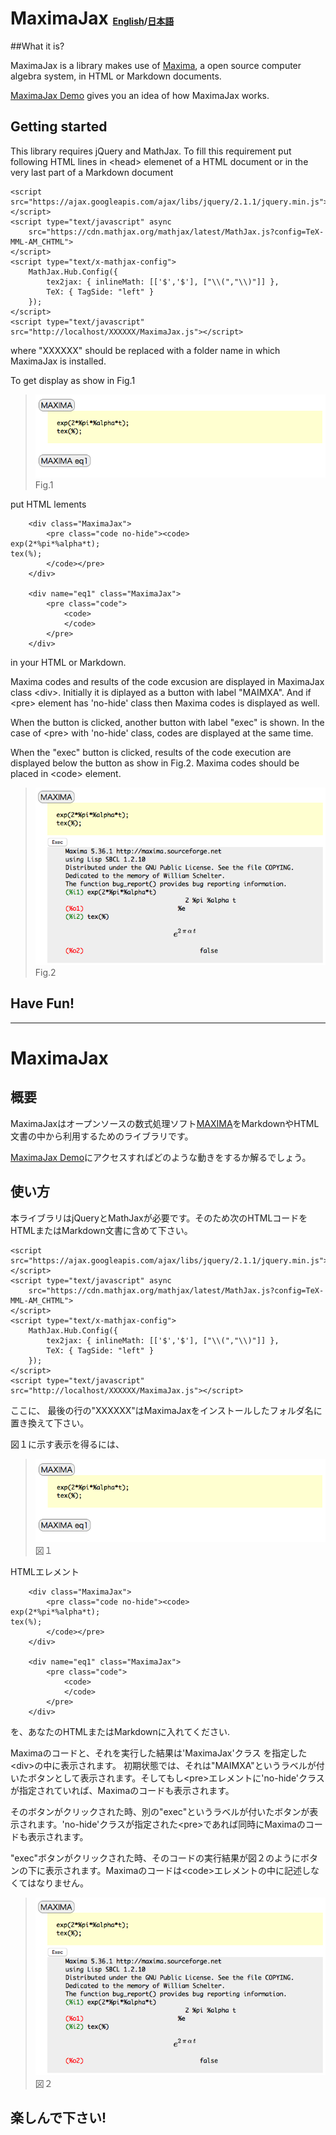 # MaximaJax  <span style="font-size: 0.5em">[English](#english)/[日本語](#japanese)</span>

##<a name="english"></a>What it is?

MaximaJax is a library makes use of [Maxima](http://maxima.sourceforge.net/), a open source computer algebra system, in HTML or Markdown documents.

[MaximaJax Demo](http://wacooky.com/demo/maximajax-demo.html) gives you an idea of how MaximaJax works.

## Getting started
This library requires jQuery and MathJax. To fill this requirement put following HTML lines in &lt;head&gt; elemenet of a HTML document or in the very last part of a Markdown document

	<script src="https://ajax.googleapis.com/ajax/libs/jquery/2.1.1/jquery.min.js"></script>
	<script type="text/javascript" async
 		src="https://cdn.mathjax.org/mathjax/latest/MathJax.js?config=TeX-MML-AM_CHTML">
	</script>
	<script type="text/x-mathjax-config">
		MathJax.Hub.Config({
			tex2jax: { inlineMath: [['$','$'], ["\\(","\\)"]] },
			TeX: { TagSide: "left" }
		});
	</script>
	<script type="text/javascript" src="http://localhost/XXXXXX/MaximaJax.js"></script>


where "XXXXXX" should be replaced with a folder name in which MaximaJax is installed.  

To get display as show in Fig.1

>![Screen shot 1](images/screenshot-1.png?raw=true)
 Fig.1


put HTML lements

		<div class="MaximaJax">
			<pre class="code no-hide"><code>
	exp(2*%pi*%alpha*t);
	tex(%);
			</code></pre>
		</div>

		<div name="eq1" class="MaximaJax">
			<pre class="code">
				<code>
				</code>
			</pre>
		</div>
		
in your HTML or Markdown.

Maxima codes and results of the code excusion are displayed in MaximaJax class &lt;div&gt;. 
Initially it is diplayed as a button with label "MAIMXA". And if &lt;pre&gt; element has 'no-hide' class then Maxima codes is displayed as well.

When the button is clicked, another button with label "exec" is shown. In the case of &lt;pre&gt; with 'no-hide' class, codes are displayed at the same time.

When the "exec" button is clicked, results of the code execution are displayed below the button as show in Fig.2. Maxima codes should be placed in &lt;code&gt; element. 


>![Screen shot 2](images/screenshot-2.png?raw=true)
Fig.2

## Have Fun!

---
 
<a name="japanese"></a>
# MaximaJax

## 概要
MaximaJaxはオープンソースの数式処理ソフト[MAXIMA](http://maxima.sourceforge.net/)をMarkdownやHTML文書の中から利用するためのライブラリです。

[MaximaJax Demo](http://wacooky.com/demo/maximajax-demo.html)にアクセスすればどのような動きをするか解るでしょう。

## 使い方
本ライブラリはjQueryとMathJaxが必要です。そのため次のHTMLコードをHTMLまたはMarkdown文書に含めて下さい。

	<script src="https://ajax.googleapis.com/ajax/libs/jquery/2.1.1/jquery.min.js"></script>
	<script type="text/javascript" async
 		src="https://cdn.mathjax.org/mathjax/latest/MathJax.js?config=TeX-MML-AM_CHTML">
	</script>
	<script type="text/x-mathjax-config">
		MathJax.Hub.Config({
			tex2jax: { inlineMath: [['$','$'], ["\\(","\\)"]] },
			TeX: { TagSide: "left" }
		});
	</script>
	<script type="text/javascript" src="http://localhost/XXXXXX/MaximaJax.js"></script>

ここに、 最後の行の"XXXXXX"はMaximaJaxをインストールしたフォルダ名に置き換えて下さい。 

図１に示す表示を得るには、

>![Screen shot 1](images/screenshot-1.png?raw=true)
 図１


HTMLエレメント 

		<div class="MaximaJax">
			<pre class="code no-hide"><code>
	exp(2*%pi*%alpha*t);
	tex(%);
			</code></pre>
		</div>

		<div name="eq1" class="MaximaJax">
			<pre class="code">
				<code>
				</code>
			</pre>
		</div>
		
を、あなたのHTMLまたはMarkdownに入れてください.

Maximaのコードと、それを実行した結果は'MaximaJax'クラス を指定した&lt;div&gt;の中に表示されます。
初期状態では、それは"MAIMXA"というラベルが付いたボタンとして表示されます。そしてもし&lt;pre&gt;エレメントに'no-hide'クラスが指定されていれば、Maximaのコードも表示されます。

そのボタンがクリックされた時、別の"exec"というラベルが付いたボタンが表示されます。'no-hide'クラスが指定された&lt;pre&gt;であれば同時にMaximaのコードも表示されます。

"exec"ボタンがクリックされた時、そのコードの実行結果が図２のようにボタンの下に表示されます。Maximaのコードは&lt;code&gt;エレメントの中に記述しなくてはなりません。

>![Screen shot 2](images/screenshot-2.png?raw=true)
図２

## 楽しんで下さい!

